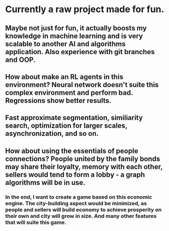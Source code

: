 # Currently a raw project made for fun.

## Maybe not just for fun, it actually boosts my knowledge in machine learning and is very scalable to another AI and algorithms application. Also experience with git branches and OOP.

## How about make an RL agents in this environment? Neural network doesn't suite this complex environment and perform bad. Regressions show better results.

## Fast approximate segmentation, similiarity search, optimization for larger scales, asynchronization, and so on. 

## How about using the essentials of people connections? People united by the family bonds may share their loyalty, memory with each other, sellers would tend to form a lobby - a graph algorithms will be in use.

### In the end, I want to create a game based on this economic engine. The city-building aspect would be minimized, as people and sellers will build economy to achieve prosperity on their own and city will grow in size. And many other features that will suite this game.
